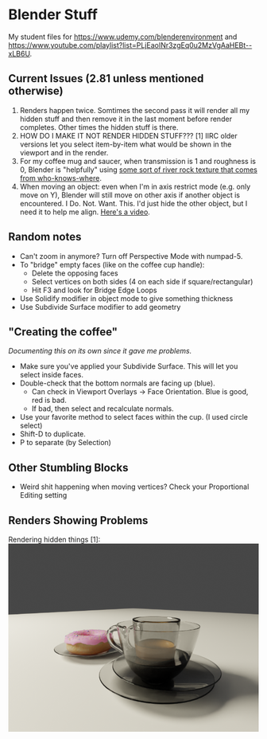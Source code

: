 Blender Stuff
=============

My student files for https://www.udemy.com/blenderenvironment and
https://www.youtube.com/playlist?list=PLjEaoINr3zgEq0u2MzVgAaHEBt--xLB6U. 

## Current Issues (2.81 unless mentioned otherwise)

1. Renders happen twice. Somtimes the second pass it will render all my hidden stuff and then remove    it in the last moment before render completes. Other times the hidden stuff is there.
2. HOW DO I MAKE IT NOT RENDER HIDDEN STUFF??? [1] IIRC older versions let you select item-by-item
   what would be shown in the viewport and in the render.
3. For my coffee mug and saucer, when transmission is 1 and roughness is 0, Blender is "helpfully"
    using [some sort of river rock texture that comes from who-knows-where](https://www.youtube.com/watch?v=TaRx-s5RH6Q).
4. When moving an object: even when I'm in axis restrict mode (e.g. only move on Y), Blender
    will still move on other axis if another object is encountered. I Do. Not. Want. This.
    I'd just hide the other object, but I need it to help me align. [Here's a video](https://www.youtube.com/watch?v=axg2Etkm6s4).

## Random notes

* Can't zoom in anymore? Turn off Perspective Mode with numpad-5.
* To "bridge" empty faces (like on the coffee cup handle):
    * Delete the opposing faces
    * Select vertices on both sides (4 on each side if square/rectangular)
    * Hit F3 and look for Bridge Edge Loops
* Use Solidify modifier in object mode to give something thickness
* Use Subdivide Surface modifier to add geometry

## "Creating the coffee"
_Documenting this on its own since it gave me problems._
* Make sure you've applied your Subdivide Surface. This will let you select inside faces.
* Double-check that the bottom normals are facing up (blue). 
    * Can check in Viewport Overlays -> Face Orientation. Blue is good, red is bad. 
    * If bad, then select and recalculate normals.
* Use your favorite method to select faces within the cup. (I used circle select)
* Shift-D to duplicate.
* P to separate (by Selection)

## Other Stumbling Blocks
* Weird shit happening when moving vertices? Check your Proportional Editing setting

## Renders Showing Problems

Rendering hidden things [1]:
![please stop rendering things I have hidden](donut-blender28/renders/please-please-dont-render-hidden-objects.png)


